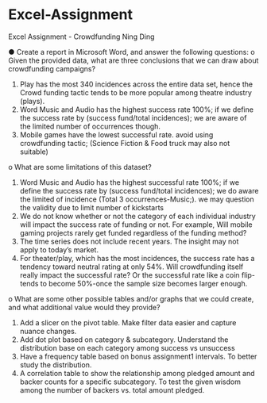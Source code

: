 # Excel-Assignment
Excel Assignment - Crowdfunding
Ning Ding

●	Create a report in Microsoft Word, and answer the following questions:
o	Given the provided data, what are three conclusions that we can draw about crowdfunding campaigns?
1.	Play has the most 340 incidences across the entire data set, hence the Crowd funding tactic tends to be more popular among theatre industry (plays).
2.	Word Music and Audio has the highest success rate 100%; if we define the success rate by (success fund/total incidences); we are aware of the limited number of occurrences though.
3.	Mobile games have the lowest successful rate.  avoid using crowdfunding tactic; (Science Fiction & Food truck may also not suitable)

o	What are some limitations of this dataset?
1.	Word Music and Audio has the highest successful rate 100%; if we define the success rate by (success fund/total incidences); we do aware the limited of incidence (Total 3 occurrences-Music;). we may question the validity due to limit number of kickstarts
2.	We do not know whether or not the category of each individual industry will impact the success rate of funding or not. For example, Will mobile gaming projects rarely get funded regardless of the funding method?
3.	The time series does not include recent years. The insight may not apply to today’s market.
4.	For theater/play, which has the most incidences, the success rate has a tendency toward neutral rating at only 54%. Will crowdfunding itself really impact the successful rate? Or the successful rate like a coin flip- tends to become 50%-once the sample size becomes larger enough.

o	What are some other possible tables and/or graphs that we could create, and what additional value would they provide?
1.	Add a slicer on the pivot table. Make filter data easier and capture nuance changes.
2.	Add dot plot based on category & subcategory. Understand the distribution base on each category among success vs unsuccess
3.	Have a frequency table based on bonus assignment1 intervals. To better study the distribution.
4.	A correlation table to show the relationship among pledged amount and backer counts for a specific subcategory. To test the given wisdom among the number of backers vs. total amount pledged.

